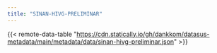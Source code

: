 ```yaml
---
title: "SINAN-HIVG-PRELIMINAR"
---
```


{{< remote-data-table "https://cdn.statically.io/gh/dankkom/datasus-metadata/main/metadata/data/sinan-hivg-preliminar.json" >}}
